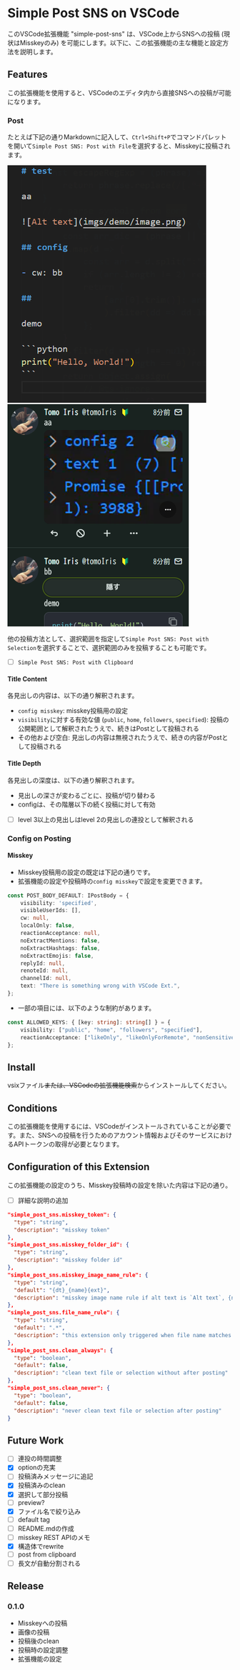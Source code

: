 # Simple Post SNS on VSCode

このVSCode拡張機能 "simple-post-sns" は、VSCode上からSNSへの投稿 (現状はMisskeyのみ) を可能にします。以下に、この拡張機能の主な機能と設定方法を説明します。

## Features

この拡張機能を使用すると、VSCodeのエディタ内から直接SNSへの投稿が可能になります。

### Post

たとえば下記の通りMarkdownに記入して、`Ctrl+Shift+P`でコマンドパレットを開いて`Simple Post SNS: Post with File`を選択すると、Misskeyに投稿されます。

![demo_vscode](imgs/README/image.png)
![demo_misskey](imgs/README/image-1.png)

他の投稿方法として、選択範囲を指定して`Simple Post SNS: Post with Selection`を選択することで、選択範囲のみを投稿することも可能です。
- [ ] `Simple Post SNS: Post with Clipboard`

#### Title Content
各見出しの内容は、以下の通り解釈されます。

- `config misskey`: misskey投稿用の設定
- `visibility`に対する有効な値 (`public`, `home`, `followers`, `specified`): 投稿の公開範囲として解釈されたうえで、続きはPostとして投稿される
- その他および空白: 見出しの内容は無視されたうえで、続きの内容がPostとして投稿される

#### Title Depth

各見出しの深度は、以下の通り解釈されます。

- 見出しの深さが変わるごとに、投稿が切り替わる
- configは、その階層以下の続く投稿に対して有効
- [ ] level 3以上の見出しはlevel 2の見出しの連投として解釈される

### Config on Posting

#### Misskey

- Misskey投稿用の設定の既定は下記の通りです。
- 拡張機能の設定や投稿時の`config misskey`で設定を変更できます。

```ts
const POST_BODY_DEFAULT: IPostBody = {
	visibility: 'specified',
	visibleUserIds: [],
	cw: null,
	localOnly: false,
	reactionAcceptance: null,
	noExtractMentions: false,
	noExtractHashtags: false,
	noExtractEmojis: false,
	replyId: null,
	renoteId: null,
	channelId: null,
	text: "There is something wrong with VSCode Ext.",
};
```

- 一部の項目には、以下のような制約があります。

```ts
const ALLOWED_KEYS: { [key: string]: string[] } = {
	visibility: ["public", "home", "followers", "specified"],
	reactionAcceptance: ["likeOnly", "likeOnlyForRemote", "nonSensitiveOnly", "nonSensitiveOnlyForRemote"],
};
```

## Install

vsixファイル~~または、VSCodeの拡張機能検索~~からインストールしてください。

## Conditions

この拡張機能を使用するには、VSCodeがインストールされていることが必要です。また、SNSへの投稿を行うためのアカウント情報およびそのサービスにおけるAPIトークンの取得が必要となります。

## Configuration of this Extension

この拡張機能の設定のうち、Misskey投稿時の設定を除いた内容は下記の通り。
- [ ] 詳細な説明の追加

```json
"simple_post_sns.misskey_token": {
  "type": "string",
  "description": "misskey token"
},
"simple_post_sns.misskey_folder_id": {
  "type": "string",
  "description": "misskey folder id"
},        
"simple_post_sns.misskey_image_name_rule": {
  "type": "string",
  "default": "{dt}_{name}{ext}",
  "description": "misskey image name rule if alt text is `Alt text`, {name}{ext} = {base}"
},
"simple_post_sns.file_name_rule": {
  "type": "string",
  "default": ".*",
  "description": "this extension only triggered when file name matches this rule"
},
"simple_post_sns.clean_always": {
  "type": "boolean",
  "default": false,
  "description": "clean text file or selection without after posting"
},
"simple_post_sns.clean_never": {
  "type": "boolean",
  "default": false,
  "description": "never clean text file or selection after posting"
}
```


## Future Work

- [ ] 連投の時間調整
- [x] optionの充実
- [ ] 投稿済みメッセージに追記
- [x] 投稿済みのclean
- [x] 選択して部分投稿
- [ ] preview?
- [x] ファイル名で絞り込み
- [ ] default tag
- [ ] README.mdの作成
- [ ] misskey REST APIのメモ
- [x] 構造体でrewrite
- [ ] post from clipboard
- [ ] 長文が自動分割される

## Release

### 0.1.0

- Misskeyへの投稿
- 画像の投稿
- 投稿後のclean
- 投稿時の設定調整
- 拡張機能の設定
